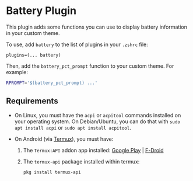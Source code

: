 # Battery Plugin

This plugin adds some functions you can use to display battery information in
your custom theme.

To use, add `battery` to the list of plugins in your `.zshrc` file:

`plugins=(... battery)`

Then, add the `battery_pct_prompt` function to your custom theme. For example:

```zsh
RPROMPT='$(battery_pct_prompt) ...'
```

## Requirements

-   On Linux, you must have the `acpi` or `acpitool` commands installed on your
    operating system. On Debian/Ubuntu, you can do that with
    `sudo apt install acpi` or `sudo apt install acpitool`.

-   On Android (via
    [Termux](https://play.google.com/store/apps/details?id=com.termux)), you
    must have:

    1. The `Termux:API` addon app installed:
       [Google Play](https://play.google.com/store/apps/details?id=com.termux.api)
       | [F-Droid](https://f-droid.org/packages/com.termux.api/)

    2. The `termux-api` package installed within termux:

        ```sh
        pkg install termux-api
        ```
